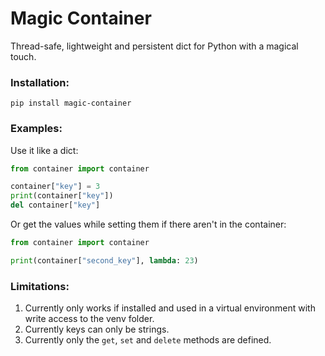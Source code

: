 # Magic Container

Thread-safe, lightweight and persistent dict for Python with a magical touch.

### Installation:

`pip install magic-container`

### Examples:

Use it like a dict:

```python
from container import container

container["key"] = 3
print(container["key"])
del container["key"]
```

Or get the values while setting them if there aren't in the container:

```python
from container import container

print(container["second_key"], lambda: 23)
```

### Limitations:

1. Currently only works if installed and used in a virtual environment with write access to the venv folder.
2. Currently keys can only be strings.
3. Currently only the `get`, `set` and `delete` methods are defined.
